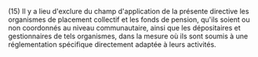 (15) Il y a lieu d'exclure du champ d'application de la présente directive les organismes de placement collectif et les fonds de pension, qu'ils soient ou non coordonnés au niveau communautaire, ainsi que les dépositaires et gestionnaires de tels organismes, dans la mesure où ils sont soumis à une réglementation spécifique directement adaptée à leurs activités.